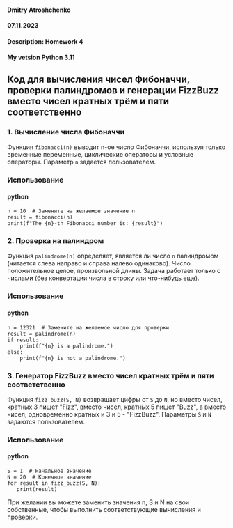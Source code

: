 #### Dmitry Atroshchenko
#### 07.11.2023
#### Description: Homework 4
#### My vetsion Python 3.11



## Код для вычисления чисел Фибоначчи, проверки палиндромов и генерации FizzBuzz вместо чисел кратных трём и пяти соответственно


### 1. Вычисление числа Фибоначчи
Функция `fibonacci(n)` выводит n-ое число Фибоначчи, используя только временные переменные, циклические операторы и условные операторы. Параметр `n` задается пользователем.

### Использование

#### python
```
n = 10  # Замените на желаемое значение n
result = fibonacci(n) 
print(f"The {n}-th Fibonacci number is: {result}")
```

### 2. Проверка на палиндром
Функция `palindrome(n)` определяет, является ли число `n` палиндромом (читается слева направо и справа налево одинаково). Число положительное целое, произвольной длины. Задача работает только с числами (без конвертации числа в строку или что-нибудь еще).

### Использование

#### python
```
n = 12321  # Замените на желаемое число для проверки 
result = palindrome(n) 
if result: 
    print(f"{n} is a palindrome.") 
else: 
    print(f"{n} is not a palindrome.")
```

### 3. Генератор FizzBuzz вместо чисел кратных трём и пяти соответственно
Функция `fizz_buzz(S, N)` возвращает цифры от `S` до `N`, но вместо чисел, кратных 3 пишет "Fizz", вместо чисел, кратных 5 пишет "Buzz", а вместо чисел, одновременно кратных и 3 и 5 - "FizzBuzz". Параметры `S` и `N` задаются пользователем.

### Использование

#### python
```
S = 1  # Начальное значение
N = 20  # Конечное значение
for result in fizz_buzz(S, N):
   print(result)
```

При желании вы можете заменить значения n, S и N на свои собственные, чтобы выполнить соответствующие вычисления и проверки.
